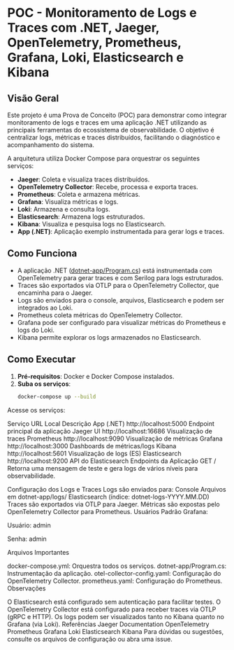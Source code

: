 # POC - Monitoramento de Logs e Traces com .NET, Jaeger, OpenTelemetry, Prometheus, Grafana, Loki, Elasticsearch e Kibana

## Visão Geral

Este projeto é uma Prova de Conceito (POC) para demonstrar como integrar monitoramento de logs e traces em uma aplicação .NET utilizando as principais ferramentas do ecossistema de observabilidade. O objetivo é centralizar logs, métricas e traces distribuídos, facilitando o diagnóstico e acompanhamento do sistema.

A arquitetura utiliza Docker Compose para orquestrar os seguintes serviços:

- **Jaeger**: Coleta e visualiza traces distribuídos.
- **OpenTelemetry Collector**: Recebe, processa e exporta traces.
- **Prometheus**: Coleta e armazena métricas.
- **Grafana**: Visualiza métricas e logs.
- **Loki**: Armazena e consulta logs.
- **Elasticsearch**: Armazena logs estruturados.
- **Kibana**: Visualiza e pesquisa logs no Elasticsearch.
- **App (.NET)**: Aplicação exemplo instrumentada para gerar logs e traces.

## Como Funciona

- A aplicação .NET ([dotnet-app/Program.cs](dotnet-app/Program.cs)) está instrumentada com OpenTelemetry para gerar traces e com Serilog para logs estruturados.
- Traces são exportados via OTLP para o OpenTelemetry Collector, que encaminha para o Jaeger.
- Logs são enviados para o console, arquivos, Elasticsearch e podem ser integrados ao Loki.
- Prometheus coleta métricas do OpenTelemetry Collector.
- Grafana pode ser configurado para visualizar métricas do Prometheus e logs do Loki.
- Kibana permite explorar os logs armazenados no Elasticsearch.

## Como Executar

1. **Pré-requisitos**: Docker e Docker Compose instalados.
2. **Suba os serviços**:
   ```sh
   docker-compose up --build

Acesse os serviços:

Serviço	         URL Local	                  Descrição
App (.NET)	      http://localhost:5000         Endpoint principal da aplicação
Jaeger UI	      http://localhost:16686   	   Visualização de traces
Prometheus	      http://localhost:9090	      Visualização de métricas
Grafana	         http://localhost:3000	      Dashboards de métricas/logs
Kibana	         http://localhost:5601	      Visualização de logs (ES)
Elasticsearch	   http://localhost:9200	      API do Elasticsearch
Endpoints da Aplicação
GET /
Retorna uma mensagem de teste e gera logs de vários níveis para observabilidade.


Configuração dos Logs e Traces
Logs são enviados para:
Console
Arquivos em dotnet-app/logs/
Elasticsearch (índice: dotnet-logs-YYYY.MM.DD)
Traces são exportados via OTLP para Jaeger.
Métricas são expostas pelo OpenTelemetry Collector para Prometheus.
Usuários Padrão
Grafana:

Usuário: admin

Senha: admin

Arquivos Importantes

docker-compose.yml: Orquestra todos os serviços.
dotnet-app/Program.cs: Instrumentação da aplicação.
otel-collector-config.yaml: Configuração do OpenTelemetry Collector.
prometheus.yaml: Configuração do Prometheus.
Observações

O Elasticsearch está configurado sem autenticação para facilitar testes.
O OpenTelemetry Collector está configurado para receber traces via OTLP (gRPC e HTTP).
Os logs podem ser visualizados tanto no Kibana quanto no Grafana (via Loki).
Referências
Jaeger Documentation
OpenTelemetry
Prometheus
Grafana
Loki
Elasticsearch
Kibana
Para dúvidas ou sugestões, consulte os arquivos de configuração ou abra uma issue.
